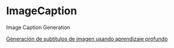# ImageCaption
Image Caption Generation

[Generación de subtítulos de imagen usando aprendizaje profundo](https://nbviewer.jupyter.org/github/cactusAi/ImageCaption/blob/master/notebooks/Generación%20de%20subtítulos%20%20de%20imagen%20usando%20aprendizaje%20profundo.ipynb "Generación de subtítulos de imagen usando aprendizaje profundo")
